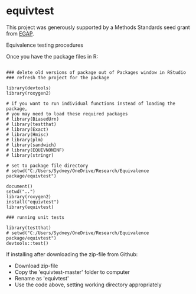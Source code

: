 # equivtest

This project was generously supported by a Methods Standards seed grant from [EGAP](https://www.egap.org).


Equivalence testing procedures

Once you have the package files in R:

```{r]

### delete old versions of package out of Packages window in RStudio
### refresh the project for the package

library(devtools)
library(roxygen2)

# if you want to run individual functions instead of loading the package, 
# you may need to load these required packages
# library(BiasedUrn)
# library(testthat)
# library(Exact)
# library(Hmisc)
# library(plm)
# library(sandwich)
# library(EQUIVNONINF)
# library(stringr)

# set to package file directory
# setwd("C:/Users/Sydney/OneDrive/Research/Equivalence package/equivtest")

document()
setwd("..")
library(roxygen2)
install("equivtest")
library(equivtest)

### running unit tests

library(testthat)
# setwd("C:/Users/Sydney/OneDrive/Research/Equivalence package/equivtest")
devtools::test()
```

If installing after downloading the zip-file from Github:

- Download zip-file 
- Copy the 'equivtest-master' folder to computer
- Rename as 'equivtest'
- Use the code above, setting working directory appropriately
